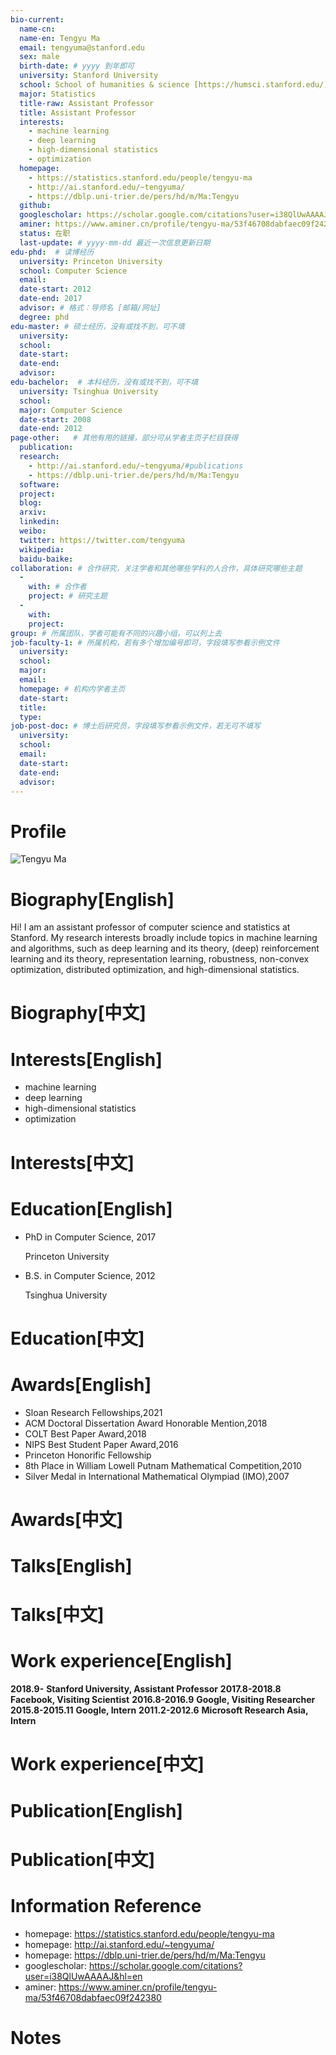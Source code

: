 ```yaml
---
bio-current:
  name-cn: 
  name-en: Tengyu Ma
  email: tengyuma@stanford.edu
  sex: male
  birth-date: # yyyy 到年即可
  university: Stanford University 
  school: School of humanities & science [https://humsci.stanford.edu/]
  major: Statistics
  title-raw: Assistant Professor
  title: Assistant Professor
  interests: 
    - machine learning
    - deep learning
    - high-dimensional statistics
    - optimization
  homepage: 
    - https://statistics.stanford.edu/people/tengyu-ma
    - http://ai.stanford.edu/~tengyuma/
    - https://dblp.uni-trier.de/pers/hd/m/Ma:Tengyu
  github: 
  googlescholar: https://scholar.google.com/citations?user=i38QlUwAAAAJ&hl=en 
  aminer: https://www.aminer.cn/profile/tengyu-ma/53f46708dabfaec09f242380
  status: 在职
  last-update: # yyyy-mm-dd 最近一次信息更新日期
edu-phd:  # 读博经历
  university: Princeton University
  school: Computer Science
  email: 
  date-start: 2012
  date-end: 2017
  advisor: # 格式：导师名 [邮箱/网址]
  degree: phd
edu-master: # 硕士经历，没有或找不到，可不填
  university: 
  school: 
  date-start: 
  date-end: 
  advisor:
edu-bachelor:  # 本科经历，没有或找不到，可不填
  university: Tsinghua University
  school: 
  major: Computer Science
  date-start: 2008
  date-end: 2012
page-other:   # 其他有用的链接，部分可从学者主页子栏目获得
  publication: 
  research: 
    - http://ai.stanford.edu/~tengyuma/#publications
    - https://dblp.uni-trier.de/pers/hd/m/Ma:Tengyu
  software: 
  project: 
  blog: 
  arxiv: 
  linkedin: 
  weibo:
  twitter: https://twitter.com/tengyuma
  wikipedia:
  baidu-baike:
collaboration: # 合作研究，关注学者和其他哪些学科的人合作，具体研究哪些主题
  - 
    with: # 合作者
    project: # 研究主题
  - 
    with: 
    project: 
group: # 所属团队，学者可能有不同的兴趣小组，可以列上去
job-faculty-1: # 所属机构，若有多个增加编号即可，字段填写参看示例文件
  university: 
  school: 
  major: 
  email: 
  homepage: # 机构内学者主页
  date-start: 
  title: 
  type: 
job-post-doc: # 博士后研究员，字段填写参看示例文件，若无可不填写
  university: 
  school: 
  email: 
  date-start: 
  date-end: 
  advisor: 
---
```


# Profile

![Tengyu Ma](https://statistics.stanford.edu/sites/g/files/sbiybj6031/f/styles/large-square/public/Tengyu-Ma.jpg?itok=fCPmdcoo)

# Biography[English]

Hi! I am an assistant professor of computer science and statistics at Stanford. My research interests broadly include topics in machine learning and algorithms, such as deep learning and its theory, (deep) reinforcement learning and its theory, representation learning, robustness, non-convex optimization, distributed optimization, and high-dimensional statistics.

# Biography[中文]

# Interests[English]

- machine learning
- deep learning
- high-dimensional statistics
- optimization

# Interests[中文]

# Education[English]

- PhD in Computer Science, 2017
    
    Princeton University

- B.S. in Computer Science, 2012
    
    Tsinghua University

# Education[中文]

# Awards[English]

- Sloan Research Fellowships,2021
- ACM Doctoral Dissertation Award Honorable Mention,2018
- COLT Best Paper Award,2018
- NIPS Best Student Paper Award,2016
- Princeton Honorific Fellowship
- 8th Place in William Lowell Putnam Mathematical Competition,2010
- Silver Medal in International Mathematical Olympiad (IMO),2007

# Awards[中文]

# Talks[English]

# Talks[中文]

# Work experience[English]

**2018.9-** **Stanford University, Assistant Professor**
**2017.8-2018.8** **Facebook, Visiting Scientist**
**2016.8-2016.9** **Google, Visiting Researcher**
**2015.8-2015.11** **Google, Intern**
**2011.2-2012.6** **Microsoft Research Asia, Intern**

# Work experience[中文]

# Publication[English]

# Publication[中文]

# Information Reference

- homepage: https://statistics.stanford.edu/people/tengyu-ma
- homepage: http://ai.stanford.edu/~tengyuma/
- homepage: https://dblp.uni-trier.de/pers/hd/m/Ma:Tengyu
- googlescholar:  https://scholar.google.com/citations?user=i38QlUwAAAAJ&hl=en 
- aminer: https://www.aminer.cn/profile/tengyu-ma/53f46708dabfaec09f242380

# Notes